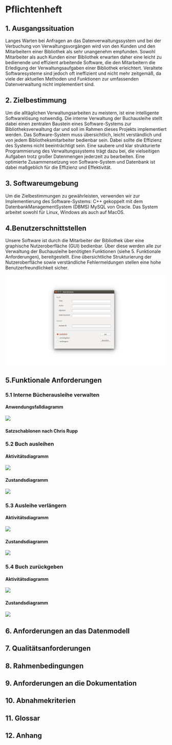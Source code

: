 # Pflichtenheft
## 1. Ausgangssituation
Langes Warten bei Anfragen an das Datenverwaltungssystem und bei der Verbuchung von Verwaltungsvorgängen wird von den Kunden und den Mitarbeitern einer Bibliothek als sehr unangenehm empfunden. Sowohl Mitarbeiter als auch Kunden einer Bibliothek erwarten daher eine leicht zu bedienende und effizient arbeitende Software, die den Mitarbeitern die Erledigung der Verwaltungsaufgaben einer Bibliothek erleichtert. Veraltete Softwaresysteme sind jedoch oft ineffizient und nicht mehr zeitgemäß, da viele der aktuellen Methoden und Funktionen zur umfassenden Datenverwaltung nicht implementiert sind. 

## 2. Zielbestimmung
Um die alltäglichen Verwaltungsarbeiten zu meistern, ist eine intelligente Softwarelösung notwendig.
Die interne Verwaltung der Buchausleihe stellt dabei einen zentralen Baustein eines Software-Systems zur Bibliotheksverwaltung dar und soll im Rahmen dieses Projekts implementiert werden.
Das Software-System muss übersichtlich, leicht verständlich und von jedem Bibliotheksmitarbeiter bedienbar sein. Dabei sollte die Effizienz des Systems nicht beeinträchtigt sein. Eine saubere und klar strukturierte Programmierung des Verwaltungssystems trägt dazu bei, die vielseitigen Aufgaben trotz großer Datenmengen jederzeit zu bearbeiten. Eine optimierte Zusammensetzung von Software-System und Datenbank ist dabei maßgeblich für die Effizienz und Effektivität.

## 3. Softwareumgebung
Um die Zielbestimmungen zu gewährleisten, verwenden wir zur Implementierung des Software-Systems: C++ gekoppelt mit dem DatenbankManagementSystem (DBMS) MySQL von Oracle. Das System arbeitet sowohl für Linux, Windows als auch auf MacOS. 

## 4.Benutzerschnittstellen
Unsere Software ist durch die Mitarbeiter der Bibliothek über eine graphische Nutzeroberfläche (GUI) bedienbar. Über diese werden alle zur Verwaltung der Buchausleihe benötigten Funktionen (siehe 5. Funktionale Anforderungen), bereitgestellt. Eine übersichtliche Strukturierung der Nutzeroberfläche sowie verständliche Fehlermeldungen stellen eine hohe Benutzerfreundlichkeit sicher.

![](https://raw.githubusercontent.com/jmiegel/belegarbeit_se_ii/5_Benutzerschnittstelle/Oberflaechenprototyp.png)

## 5.Funktionale Anforderungen
### 5.1 Interne Bücherausleihe verwalten
#### Anwendungsfalldiagramm
![](https://user-images.githubusercontent.com/25896546/39181054-c398fb40-47b8-11e8-9acf-b9f97448968f.jpg)
#### Satzschablonen nach Chris Rupp

### 5.2 Buch ausleihen
#### Aktivitätsdiagramm
![](https://user-images.githubusercontent.com/38462344/39181523-3c9b2d50-47ba-11e8-8a6d-f63436edc816.JPG)
#### Zustandsdiagramm
![](https://user-images.githubusercontent.com/38462344/39181526-3cea7252-47ba-11e8-8128-844b80d75cd9.JPG)
### 5.3 Ausleihe verlängern
#### Aktivitätsdiagramm
![](https://user-images.githubusercontent.com/38462344/39181525-3cd3dd94-47ba-11e8-8ec5-f0bebaaffaa6.JPG)
#### Zustandsdiagramm
![](https://user-images.githubusercontent.com/38462344/39181528-3d1a2650-47ba-11e8-8155-e0647034e3a9.JPG)
### 5.4 Buch zurückgeben
#### Aktivitätsdiagramm
![](https://user-images.githubusercontent.com/38462344/39181524-3cbb1854-47ba-11e8-8c63-1483db0c6e67.JPG)
#### Zustandsdiagramm
![](https://user-images.githubusercontent.com/38462344/39181527-3d02a912-47ba-11e8-83e4-5f3d5327a25f.JPG)

## 6. Anforderungen an das Datenmodell

## 7. Qualitätsanforderungen

## 8. Rahmenbedingungen

## 9. Anforderungen an die Dokumentation

## 10. Abnahmekriterien

## 11. Glossar

## 12. Anhang

